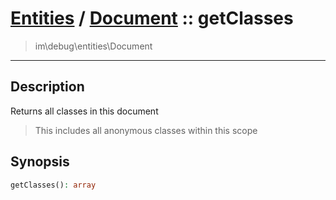 # [Entities](entities.md) / [Document](entities-Document.md) :: getClasses
 > im\debug\entities\Document
____

## Description
Returns all classes in this document

 > This includes all anonymous classes within this scope  

## Synopsis
```php
getClasses(): array
```
